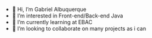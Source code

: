 - 👋 Hi, I’m Gabriel Albuquerque
- 👀 I’m interested in Front-end/Back-end Java
- 🌱 I’m currently learning at EBAC
- 💞️ I’m looking to collaborate on many projects as i can


<!---
gabe-albuq/gabe-albuq is a ✨ special ✨ repository because its `README.md` (this file) appears on your GitHub profile.
You can click the Preview link to take a look at your changes.
--->
